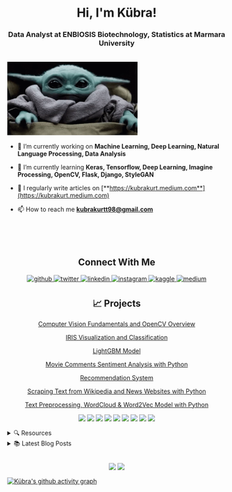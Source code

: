 <h1 align="center"> Hi, I'm Kübra! </h1>
<h3 align="center"> Data Analyst at ENBIOSIS Biotechnology, Statistics at Marmara University </h3>

<br />

<img src="https://github.com/hargun79/hargun79/blob/master/Assets/hi.gif" width="300">

- 🔭 I’m currently working on **Machine Learning, Deep Learning, Natural Language Processing, Data Analysis**

- 🌱 I’m currently learning **Keras, Tensorflow, Deep Learning, Imagine Processing, OpenCV, Flask, Django, StyleGAN**

- 📝 I regularly write articles on [**https://kubrakurt.medium.com**](https://kubrakurt.medium.com)

- 📫 How to reach me **kubrakurtt98@gmail.com**

 <br />
  <br />
   <br />

<h2 align="center">Connect With Me</h2>

<div align="center">
<a href="https://github.com/kubrakurt" target="_blank">
<img src=https://img.shields.io/badge/github-%2324292e.svg?&style=for-the-badge&logo=github&logoColor=white alt=github style="margin-bottom: 5px;" />
</a>
<a href="https://twitter.com/kubrakurtk" target="_blank">
<img src=https://img.shields.io/badge/twitter-%2300acee.svg?&style=for-the-badge&logo=twitter&logoColor=white alt=twitter style="margin-bottom: 5px;" />
</a>
<a href="https://linkedin.com/in/kubrakurtk" target="_blank">
<img src=https://img.shields.io/badge/linkedin-%231E77B5.svg?&style=for-the-badge&logo=linkedin&logoColor=white alt=linkedin style="margin-bottom: 5px;" />
</a>
<a href="https://instagram.com/kubrakurtk" target="_blank">
<img src=https://img.shields.io/badge/instagram-%23000000.svg?&style=for-the-badge&logo=instagram&logoColor=white alt=instagram style="margin-bottom: 5px;" />
</a>
<a href="https://www.kaggle.com/kubrakurt" target="_blank">
<img src=https://img.shields.io/badge/kaggle-%2344BAE8.svg?&style=for-the-badge&logo=kaggle&logoColor=white alt=kaggle style="margin-bottom: 5px;" />
</a>
<a href="https://kubrakurt.medium.com" target="_blank">
<img src=https://img.shields.io/badge/medium-%23292929.svg?&style=for-the-badge&logo=medium&logoColor=white alt=medium style="margin-bottom: 5px;" />
</a>  
</div>

<h2 align="center">📈 Projects</h2>

<p align="center"> <a href="https://github.com/kubrakurt/cosine_similarity">Computer Vision Fundamentals and OpenCV Overview</a></p>
<p align="center"> <a href="https://github.com/kubrakurt/iris_visualization_and_classification">IRIS Visualization and Classification</a></p>
<p align="center"> <a href="https://github.com/kubrakurt/lightgbm_model">LightGBM Model</a></p>
<p align="center"> <a href="https://github.com/kubrakurt/turkish_movie_sentiment_analysis">Movie Comments Sentiment Analysis with Python</a></p>
<p align="center"> <a href="https://github.com/kubrakurt/recommendation_systems">Recommendation System</a></p>
<p align="center"> <a href="https://github.com/kubrakurt/python_text_scraping">Scraping Text from Wikipedia and News Websites with Python</a></p>
<p align="center"> <a href="https://github.com/kubrakurt/word2vec_model">Text Preprocessing, WordCloud & Word2Vec Model with Python</a></p>

<p align="center">
   <img src="https://i.giphy.com/media/LMt9638dO8dftAjtco/200.webp"   width="50">
   <img src="https://i.giphy.com/media/IdyAQJVN2kVPNUrojM/200.webp" width="50">
   <img src="https://media.giphy.com/media/KzJkzjggfGN5Py6nkT/source.gif" width="50">
   <img src="https://media.giphy.com/media/SU2ic3wTfuC6JhD1lA/giphy.gif" width="50">
   <img src="https://media.giphy.com/media/kH1DBkPNyZPOk0BxrM/giphy.gif" width="100">
   <img src="https://media.giphy.com/media/gjrOAylhpZm3dLnO5J/source.gif" width="70">
   <img src="https://media.giphy.com/media/U4MJ0KpWxlHBJrQH5g/giphy.gif" width="80">
   <img src="https://media.giphy.com/media/H7f5ZGjvKXBaLbBigO/source.gif" width="110">
   <img src="https://media.giphy.com/media/SsCYf6DRFJrOpP0IoM/giphy.gif" width="80">
</p>

</details>

<details><summary>🔍 Resources</summary>

* [1. Data Analysis](https://github.com/kubrakurt/data_analysis_resources)
* [2. Data Visualization](https://github.com/kubrakurt/data_visualization_resources)
* [3. Machine Learning](https://github.com/kubrakurt/machine_learning_resources)
* [4. Natural Language Processing](https://github.com/kubrakurt/natural_language_processing_resources)

</details>
<details><summary>📚 Latest Blog Posts</summary>

* [1. Kosinüs Benzerlik Algoritması ve Kitap Önerisi Uygulaması](https://medium.com/deeplab-tech/kosinüs-benzerlik-algoritması-ve-kitap-önerileri-5123cf7c54c1)
* [2. Matematiği ve Python Uygulamasıyla LightGBM](https://medium.com/kaveai/matematiği-ve-python-uygulamasıyla-lightgbm-hafif-gradyan-artırma-makinesi-18d2f12e7870)
* [3. Python ile Film Yorumlarının Duygu Analizi](https://medium.com/deeplab-tech/python-ile-film-yorumlarının-duygu-analizi-250870ee175c)
* [4. Python ile Metin Ön İşleme, WordCloud & Word2Vec Model](https://medium.com/deeplab-tech/python-ile-metin-ön-i̇şleme-wordcloud-word2vec-model-87b3e84abdfd)
* [5. Python ile Vikipedi & Haber Sitelerinden Metin Kazıma](https://medium.com/deeplab-tech/python-ile-vikipedi-haber-sitelerinden-metin-kazıma-7a64f2e0e3a2)
* [6. Python ile Öneri Sistemleri](https://medium.com/kaveai/öneri-sistemleri-recommendation-systems-9c4d981d1750)
</details>

<br/>
<p align="center">
  <img width="48%" src="https://github-readme-stats.vercel.app/api?username=kubrakurt&show_icons=true&theme=tokyonight" />
  <img width="48%" src="https://github-readme-streak-stats.herokuapp.com/?user=kubrakurt&theme=tokyonight" />
  
 [![Kübra's github activity graph](https://activity-graph.herokuapp.com/graph?username=kubrakurt&theme=react-dark)](https://git.io/kubrakurt)
</p>
